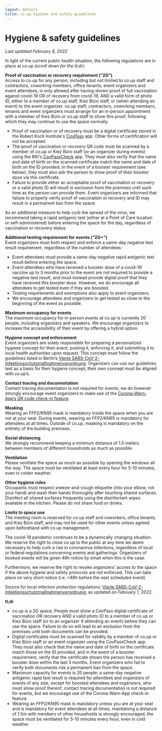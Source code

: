 ```yaml
---
layout: default
title: co.up hygiene and safety guidelines
---
```


<h1>
  Hygiene & safety guidelines
</h1>
 
*Last updated February 8, 2022*

In light of the current public health situation, the following regulations are in place at co.up *(scroll down for the tl;dr)*:

**Proof of vaccination or recovery requirement (“2G”)** <br/>
Access to co.up for any person, including but not limited to co.up staff and contractors, coworking members, office tenants, event organizers and event attendees, is only allowed after having shown proof of full vaccination against covid-19 OR of recovery from covid-19, AND a valid form of photo ID, either to a member of co.up staff, Kiez Büro staff, or (when attending an event) to the event organizer. co.up staff, contractors, coworking members, tenants and event organizers must arrange for an in-person appointment with a member of Kiez Büro or co.up staff to show this proof, following which they may continue to use the space normally.
- Proof of vaccination or of recovery must be a digital certificate stored in the Robert Koch Institute's [CovPass](https://digitaler-impfnachweis-app.de/) app. Other forms of certification will not be accepted.
- The proof of vaccination or recovery QR code must be scanned by a member of co.up or Kiez Büro staff (or an organizer during events) using the RKI's [CovPassCheck](https://digitaler-impfnachweis-app.de/covpasscheck-app/) app. They must also verify that the name and date of birth on the scanned certificate match the name and date of birth on the ID provided. In the event of a booster requirement (see below), they must also ask the person to show proof of their booster dose via this certificate.
- Failure to provide either an acceptable proof of vaccination or recovery or a valid photo ID will result in exclusion from the premises until such time as the person can provide them. Event organizers are informed that failure to properly verify proof of vaccination or recovery and ID may result in a permanent ban from the space.

As an additional measure to help curb the spread of the virus, we recommend taking a rapid antigenic test (either at a Point of Care location or self-administered) before entering the space for the day, regardless of vaccination or recovery status.

**Additional testing requirement for events ("2G+")**<br/>
Event organizers must both respect and enforce a same-day negative test result requirement, regardless of the number of attendees:
- Event attendees must provide a same-day negative rapid antigenic test result before entering the space.
- Event attendees who have received a booster dose of a covid-19 vaccine up to 3 months prior to the event are not required to provide a negative test result, and must instead provide digital proof that they have received this booster dose. However, we do encourage all attendees to get tested even if they are boosted.
- Testing requirements and exemptions also apply to event organizers.
- We encourage attendees and organizers to get tested as close to the beginning of the event as possible.

**Maximum occupancy for events** <br/>
The maximum occupancy for in-person events at co.up is currently 20 people, including organizers and speakers. We encourage organizers to increase the accessibility of their event by offering a hybrid option.
  
**Hygiene concept and enforcement** <br/>
Event organizers are solely responsible for preparing a personalized hygiene concept for their event, posting it, enforcing it, and submitting it to local health authorities upon request. This concept must follow the guidelines listed in Berlin’s [Vierte SARS-CoV-2-Infektionsschutzmaßnahmenverordnung](https://www.berlin.de/corona/massnahmen/verordnung/). Organizers can use our guidelines text as a basis for their hygiene concept; their own concept must be aligned with co.up’s.

**Contact tracing and documentation** <br/>
Contact tracing documentation is not required for events; we do however strongly encourage event organizers to make use of the [Corona-Warn-App’s QR code check-in feature](https://www.coronawarn.app/en/eventregistration/).

**Masking** <br/>
Wearing an FFP2/KN95 mask is mandatory inside the space when you are not at your seat. During events, wearing an FFP2/KN95 is mandatory for attendees at all times. Outside of co.up, masking is mandatory on the entirety of the building premises.

**Social distancing** <br/>
We strongly recommend keeping a minimum distance of 1.5 meters between members of different households as much as possible.

**Ventilation** <br/>
Please ventilate the space as much as possible by opening the windows all the way. The space must be ventilated at least every hour for 5-10 minutes, even in colder weather.

**Other hygiene rules** <br/>
Occupants must respect sneeze-and-cough etiquette (into your elbow, not your hand) and wash their hands thoroughly after touching shared surfaces. Disinfect all shared surfaces frequently using the disinfectant wipes available in the kitchen. Please do not share food or drinks.

**Limits to space use** <br/>
The meeting room is reserved for co.up staff and coworkers, office tenants, and Kiez Büro staff, and may not be used for other events unless agreed upon beforehand with co.up management. 

The covid-19 pandemic continues to be a dynamically changing situation. We reserve the right to close co.up to the public at any time we deem necessary to help curb a rise in coronavirus infections, regardless of local or federal regulations concerning events and gatherings. Organizers of booked events will be given 48h notice by email when this is the case.

Furthermore, we reserve the right to revoke organizers’ access to the space if the above hygiene and safety protocols are not enforced. This can take place on very short notice (i.e. <48h before the next scheduled event).

Source for local infection protection regulations: [Vierte SARS-CoV-2-Infektionsschutzmaßnahmenverordnung](https://www.berlin.de/corona/massnahmen/verordnung/), as updated on February 1, 2022.

**tl;dr** <br/>
- co.up is a 2G space. People must show a CovPass digital certificate of vaccination OR recovery AND a valid photo ID to a member of co.up or Kiez Büro staff (or to an organizer if attending an event) before they can use the space. Failure to do so will lead to an exclusion from the premises until both documents can be provided.
- Digital certificates must be scanned for validity by a member of co.up or Kiez Büro staff or an event organizer using the CovPassCheck app. They must also check that the name and date of birth on the certificate match those on the ID provided, and in the event of a booster requirement, verify that the certificate shows the person has received a booster dose within the last 3 months. Event organizers who fail to verify both documents risk a permanent ban from the space.
- Maximum capacity for events is 20 people; a same-day negative antigenic rapid test result is required for attendees and organizers of events of any size, except for boosted attendees and organizers, who must show proof thereof; contact tracing documentation is not required for events, but we encourage use of the Corona-Warn-App check-in feature.
- Wearing an FFP2/KN95 mask is mandatory unless you are at your seat and is mandatory for event attendees at all times; maintaining a distance of 1.5m with members of other households is strongly encouraged; the space must be ventilated for 5-10 minutes every hour, even in cold weather.
